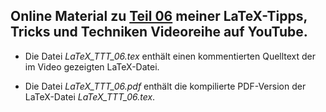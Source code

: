 ## Online Material zu [Teil 06](https://youtu.be/hN3_smwbCe0) meiner LaTeX-Tipps, Tricks und Techniken Videoreihe auf YouTube.

- Die Datei *LaTeX_TTT_06.tex* enthält einen kommentierten Quelltext der im
  Video gezeigten LaTeX-Datei.

- Die Datei *LaTeX_TTT_06.pdf* enthält die kompilierte PDF-Version der
  LaTeX-Datei *LaTeX_TTT_06.tex*.
